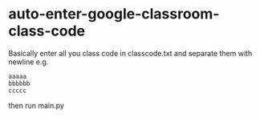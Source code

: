 # auto-enter-google-classroom-class-code
Basically enter all you class code in classcode.txt and separate them with newline
e.g.
```
aaaaa
bbbbbb
ccccc
```
then run main.py
